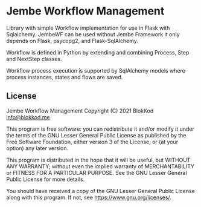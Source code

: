 # Jembe Workflow Management

Library with simple Workflow implementation for use in Flask with Sqlalchemy. 
JembeWF can be used without Jembe Framework it only depends on Flask, psycopg2, and Flask-SqlAlchemy.

Workflow is defined in Python by extending and combining Process, Step and NextStep classes.

Workflow process execution is supported by SqlAlchemy models where process instances, states and flows are saved.

## License


Jembe Workflow Management
Copyright (C) 2021 BlokKod <info@blokkod.me>

This program is free software: you can redistribute it and/or modify
it under the terms of the GNU Lesser General Public License as published
by the Free Software Foundation, either version 3 of the License, or
(at your option) any later version.

This program is distributed in the hope that it will be useful,
but WITHOUT ANY WARRANTY; without even the implied warranty of
MERCHANTABILITY or FITNESS FOR A PARTICULAR PURPOSE.  See the
GNU Lesser General Public License for more details.

You should have received a copy of the GNU Lesser General Public License
along with this program.  If not, see <https://www.gnu.org/licenses/>.
